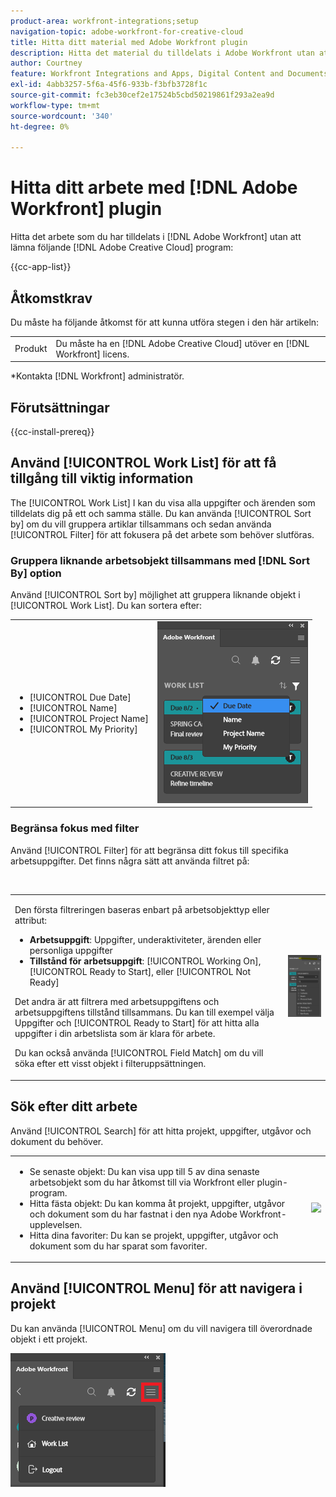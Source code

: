 ```yaml
---
product-area: workfront-integrations;setup
navigation-topic: adobe-workfront-for-creative-cloud
title: Hitta ditt material med Adobe Workfront plugin
description: Hitta det material du tilldelats i Adobe Workfront utan att behöva lämna Adobe Creative Cloud.
author: Courtney
feature: Workfront Integrations and Apps, Digital Content and Documents
exl-id: 4abb3257-5f6a-45f6-933b-f3bfb3728f1c
source-git-commit: fc3eb30cef2e17524b5cbd50219861f293a2ea9d
workflow-type: tm+mt
source-wordcount: '340'
ht-degree: 0%

---
```


# Hitta ditt arbete med [!DNL Adobe Workfront] plugin

Hitta det arbete som du har tilldelats i [!DNL Adobe Workfront] utan att lämna följande [!DNL Adobe Creative Cloud] program:

{{cc-app-list}}

## Åtkomstkrav

Du måste ha följande åtkomst för att kunna utföra stegen i den här artikeln:

<table style="table-layout:auto"> 
 <col> 
 <col> 
 <tbody> 
 <!-- <tr> 
   <td role="rowheader">[!DNL Adobe Workfront] plan*</td> 
   <td> <p>[!UICONTROL Pro] or higher</p> </td> 
  </tr> 
  <tr data-mc-conditions=""> 
   <td role="rowheader">[!DNL Adobe Workfront] license*</td> 
   <td> <p>[!UICONTROL Work] or [!UICONTROL Plan]</p> </td> 
  </tr> -->
  <tr> 
   <td role="rowheader">Produkt</td> 
   <td>Du måste ha en [!DNL Adobe Creative Cloud] utöver en [!DNL Workfront] licens.</td> 
  </tr> 
 </tbody> 
</table>

&#42;Kontakta [!DNL Workfront] administratör.

## Förutsättningar

{{cc-install-prereq}}

## Använd [!UICONTROL Work List] för att få tillgång till viktig information

The [!UICONTROL Work List] I kan du visa alla uppgifter och ärenden som tilldelats dig på ett och samma ställe. Du kan använda [!UICONTROL Sort by] om du vill gruppera artiklar tillsammans och sedan använda [!UICONTROL Filter] för att fokusera på det arbete som behöver slutföras.

### Gruppera liknande arbetsobjekt tillsammans med [!DNL Sort By] option

Använd [!UICONTROL Sort by] möjlighet att gruppera liknande objekt i [!UICONTROL Work List]. Du kan sortera efter:

<table style="table-layout:auto"> 
 <col> 
 <col> 
 <tbody> 
  <tr> 
   <td> 
    <ul> 
     <li>[!UICONTROL Due Date]</li> 
     <li>[!UICONTROL Name]</li> 
     <li>[!UICONTROL Project Name]</li> 
     <li>[!UICONTROL My Priority]</li> 
    </ul> </td> 
   <td> <img src="assets/copy-of-sort-by-350x606.png" style="width: 350;height: 606;"> </td> 
  </tr> 
 </tbody> 
</table>

### Begränsa fokus med filter

Använd [!UICONTROL Filter] för att begränsa ditt fokus till specifika arbetsuppgifter. Det finns några sätt att använda filtret på:

 

<table style="table-layout:auto"> 
 <col> 
 <col> 
 <tbody> 
  <tr> 
   <td> <p>Den första filtreringen baseras enbart på arbetsobjekttyp eller attribut:</p> 
    <ul> 
     <li><strong>Arbetsuppgift</strong>: Uppgifter, underaktiviteter, ärenden eller personliga uppgifter</li> 
     <li><strong>Tillstånd för arbetsuppgift</strong>: [!UICONTROL Working On], [!UICONTROL Ready to Start], eller [!UICONTROL Not Ready]</li> 
    </ul> <p>Det andra är att filtrera med arbetsuppgiftens och arbetsuppgiftens tillstånd tillsammans. Du kan till exempel välja Uppgifter och [!UICONTROL Ready to Start] för att hitta alla uppgifter i din arbetslista som är klara för arbete.</p> <p>Du kan också använda [!UICONTROL Field Match] om du vill söka efter ett visst objekt i filteruppsättningen. </p> </td> 
   <td> <img src="assets/copy-of-filter-p-350x603.png" style="width: 350;height: 603;"> </td> 
  </tr> 
 </tbody> 
</table>

## Sök efter ditt arbete

Använd [!UICONTROL Search] för att hitta projekt, uppgifter, utgåvor och dokument du behöver.

<table style="table-layout:auto"> 
 <col> 
 <col> 
 <tbody> 
  <tr> 
   <td> 
    <ul> 
     <li>Se senaste objekt: Du kan visa upp till 5 av dina senaste arbetsobjekt som du har åtkomst till via Workfront eller plugin-program.</li> 
     <li>Hitta fästa objekt: Du kan komma åt projekt, uppgifter, utgåvor och dokument som du har fastnat i den nya Adobe Workfront-upplevelsen.</li> 
     <li>Hitta dina favoriter: Du kan se projekt, uppgifter, utgåvor och dokument som du har sparat som favoriter.</li> 
    </ul> </td> 
   <td> <img src="assets/copy-of-search-p.png"> </td> 
  </tr> 
 </tbody> 
</table>

## Använd [!UICONTROL Menu] för att navigera i projekt

Du kan använda [!UICONTROL Menu] om du vill navigera till överordnade objekt i ett projekt.

![](assets/go-back-to-work-list-350x314.png)
